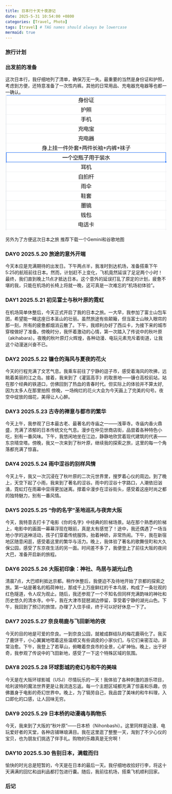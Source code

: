 ```yaml
---
title: 日本行十天十夜游记
date: 2025-5-31 10:54:00 +0800
categories: [Travel, Photo]
tags: [travel] # TAG names should always be lowercase
mermaid: true
---
```


### 旅行计划

### 出发前的准备
这次日本行，我仔细地列了清单，确保万无一失。最重要的当然是身份证和护照，考虑到方便，还特意准备了一次性内裤。其他的日常用品、充电器充电器等也都一一确认。
![](https://raw.githubusercontent.com/Moeary/pic_bed/main/img/202505312119861.png)

另外为了方便这次日本之旅 推荐下载一个Gemini和谷歌地图

### DAY0 2025.5.20 旅途的意外开端
今天本应是充满期待的出发日。下午两点半，我准时到达机场，准备搭乘下午5:25的航班前往日本。然而，计划赶不上变化，飞机竟然延误了足足两个小时！最终，我们直到晚上11点才抵达日本。这个意外的延误打乱了原定的计划，疲惫不堪的我，只能在机场的长椅上将就一晚，这可真是一次难忘的“机场初体验”。

### DAY1 2025.5.21 初见富士与秋叶原的霓虹
在机场简单休整后，今天正式开启了我的日本之旅。一大早，我参加了富士山包车团，希望能一睹这座日本圣山的壮丽。虽然旅途有些颠簸，但当富士山映入眼帘的那一刻，所有的疲惫都烟消云散了。下午，我顺利办好了西瓜卡，为接下来的城市穿梭做好了准备。傍晚时分，我怀着激动的心情，第一次踏入了传说中的秋叶原（akihabara）。夜晚的秋叶原灯火辉煌，各种动漫、电玩元素充斥着街道，让我这个动漫迷兴奋不已。

### DAY2 2025.5.22 镰仓的海风与夏夜的花火
今天的行程充满了文艺气息。我乘车前往了宁静的逗子市，感受着海风的吹拂，远眺着美丽的江之岛。接着，我来到了《灌篮高手》的取景地——镰仓高校前站，站在那个经典的铁道口，仿佛回到了热血的青春时代。但实际上的体验并不算太好,因为太多人在那里拍照 傍晚，一场绚烂的花火大会为今天画上了完美的句号。夜空中绽放的烟花，美得让人心醉。

### DAY3 2025.5.23 古寺的禅意与都市的繁华
今天上午，我参观了日本最古老、最著名的寺庙之一——浅草寺。寺庙内香火鼎盛，充满了浓郁的日本传统文化气息。漫步在仲见世商店街，品尝着各种特色小吃，别有一番风味。下午，我悠闲地坐在江边，静静地欣赏着现代建筑的代表——东京晴空塔。傍晚，我又一次来到了秋叶原，继续我的探索之旅，这里的每一个角落都充满了惊喜。

### DAY4 2025.5.24 雨中涩谷的别样风情
今天上午，我又一次沉浸在了秋叶原的二次元世界里，搜罗着心仪的周边。到了晚上，天空下起了小雨，我来到了著名的涩谷。雨中的涩谷十字路口，人潮依旧汹涌，霓虹灯在雨幕中显得更加迷离。撑着伞漫步在涩谷街头，感受着这座时尚之都的独特魅力，别有一番风情。

### DAY5 2025.5.25 “你的名字”圣地巡礼与夜奔大阪
今天，我特意去打卡了电影《你的名字》中经典的阶梯场景。站在那个熟悉的阶梯上，电影中的画面一幕幕浮现在眼前，真是太有感觉了！途中，我还偶遇了一场当地小学的送神活动，孩子们穿着传统服饰，抬着神轿，非常热闹。下午，我在新宿地区随意闲逛，感受着这里的繁华与活力。晚上，我体验了著名的歌舞伎町和大久保公园，感受了东京夜生活的另一面。时间差不多了，我便登上了前往大阪的夜间大巴，准备开启新的旅程。

### DAY6 2025.5.26 大阪初印象：神社、鸟居与湖光山色
清晨7点，大巴顺利抵达京都。稍作休整后，我便迫不及待地开始了京都的探索之旅。第一站是著名的稻荷神社，那成千上万座鲜红的千本鸟居，构成了一条壮观的红色隧道，令人叹为观止。随后，我还参观了一个不知名但同样充满韵味的神社和历史悠久的清水寺。中午，我在大津市琵琶湖边停留，享受着宁静的湖光山色。下午，我回到了预订的旅馆，办理了入住手续，终于可以好好休息一下了。

### DAY7 2025.5.27 奈良萌鹿与飞田新地的夜
今天的目的地是可爱的奈良。一到奈良公园，就被成群结队的梅花鹿萌化了。我买了鹿饼干，小心翼翼地喂着这些温顺又有些调皮的小家伙们，与它们亲密互动，非常治愈。下午，我登上了若草山，俯瞰着奈良市的全景，心旷神怡。晚上，出于好奇，我参观了传说中的飞田新地，感受了一下这个特殊区域的氛围。

### DAY8 2025.5.28 环球影城的奇幻与和牛的美味
今天是在大阪环球影城（USJ）尽情玩乐的一天！我体验了各种刺激的游乐项目，哈利波特的魔法世界更是让我流连忘返。每一个主题区域都充满了惊喜和乐趣，仿佛置身于电影的奇幻世界中。晚上，为了犒劳自己，我品尝了美味的和牛料理，入口即化的口感，让人回味无穷。

### DAY9 2025.5.29 日本桥的动漫魂与购物乐
今天，我来到了大阪的“秋叶原”——日本桥（Nihonbashi）。这里同样是动漫、电玩爱好者的天堂，各种店铺琳琅满目。我在这里逛了整整一天，淘到了不少心仪的宝贝，也为朋友们挑选了伴手礼。购物的乐趣真是无穷啊！

### DAY10 2025.5.30 告别日本，满载而归
愉快的时光总是短暂的，今天是在日本的最后一天。我仔细地收拾好行李，将这十天满满的回忆和战利品都打包进行囊。随后，我前往机场，搭乘飞机顺利回家。

### 后记
